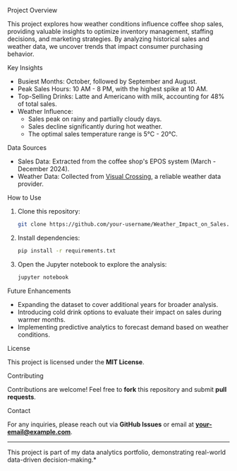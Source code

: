 
Project Overview

This project explores how weather conditions influence coffee shop sales, providing valuable insights to optimize inventory management, staffing decisions, and marketing strategies. By analyzing historical sales and weather data, we uncover trends that impact consumer purchasing behavior.

Key Insights

- Busiest Months: October, followed by September and August.
- Peak Sales Hours: 10 AM - 8 PM, with the highest spike at 10 AM.
- Top-Selling Drinks: Latte and Americano with milk, accounting for 48% of total sales.
- Weather Influence:
  - Sales peak on rainy and partially cloudy days.
  - Sales decline significantly during hot weather.
  - The optimal sales temperature range is 5°C - 20°C.

Data Sources

- Sales Data: Extracted from the coffee shop's EPOS system (March - December 2024).
- Weather Data: Collected from [Visual Crossing](https://www.visualcrossing.com/), a reliable weather data provider.

How to Use

1. Clone this repository:
   ```sh
   git clone https://github.com/your-username/Weather_Impact_on_Sales.git
   ```
2. Install dependencies:
   ```sh
   pip install -r requirements.txt
   ```
3. Open the Jupyter notebook to explore the analysis:
   ```sh
   jupyter notebook
   ```

Future Enhancements

- Expanding the dataset to cover additional years for broader analysis.
- Introducing cold drink options to evaluate their impact on sales during warmer months.
- Implementing predictive analytics to forecast demand based on weather conditions.

License

This project is licensed under the **MIT License**.

Contributing

Contributions are welcome! Feel free to **fork** this repository and submit **pull requests**.

Contact

For any inquiries, please reach out via **GitHub Issues** or email at [**your-email@example.com**](mailto\:your-email@example.com).

---

This project is part of my data analytics portfolio, demonstrating real-world data-driven decision-making.*

